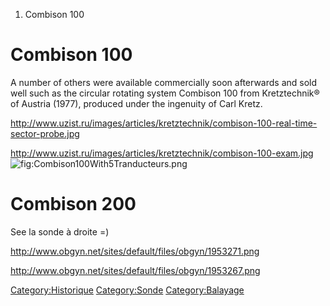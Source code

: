 1.  Combison 100

Combison 100
============

A number of others were available commercially soon afterwards and sold
well such as the circular rotating system Combison 100 from
Kretztechnik® of Austria (1977), produced under the ingenuity of Carl
Kretz.

<http://www.uzist.ru/images/articles/kretztechnik/combison-100-real-time-sector-probe.jpg>

<http://www.uzist.ru/images/articles/kretztechnik/combison-100-exam.jpg>
![](Combison100With5Tranducteurs.png "fig:Combison100With5Tranducteurs.png")

Combison 200
============

See la sonde à droite =)

<http://www.obgyn.net/sites/default/files/obgyn/1953271.png>

<http://www.obgyn.net/sites/default/files/obgyn/1953267.png>

<Category:Historique> <Category:Sonde> <Category:Balayage>
